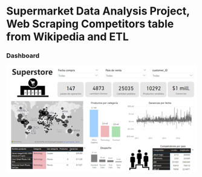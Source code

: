 # Supermarket Data Analysis Project, Web Scraping Competitors table from Wikipedia and ETL



### Dashboard
![](https://raw.githubusercontent.com/mjgalaz/Supermarket-ETL-Web-scraping/main/dashboard.png)
